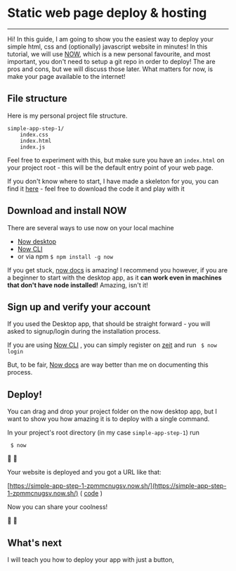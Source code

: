 # Static web page deploy & hosting 
___

Hi! In this guide, I am going to show you the easiest way to deploy your simple html, css and (optionally) javascript website in minutes! In this tutorial, we will use [NOW](https://zeit.co/now), which is a new personal favourite, and most important, you don't need to setup a git repo in order to deploy! The are pros and cons, but we will discuss those later. What matters for now, is make your page available to the internet! 

## File structure  

Here is my personal project file structure.

```
simple-app-step-1/
	index.css
	index.html
	index.js
```

Feel free to experiment with this, but make sure you have an ```index.html``` on your project root - this will be the default entry point of your web page. 

If you don't know where to start, I have made a skeleton for you, you can find it [here](https://github.com/leonorpan/web-dev-docs/tree/master/examples/simple-app-step-1) - feel free to download the code it and play with it 

## Download and install NOW

There are several ways to use now on your local machine
* [Now desktop](https://zeit.co/download)  
* [Now CLI](https://zeit.co/download#now-cli) 
* or via npm ```$ npm install -g now```

If you get stuck, [now docs](https://zeit.co/docs) is amazing! 
I recommend you however, if you are a beginner to start with the desktop app, as it **can work even in machines that don't have node installed!** Amazing, isn't it!

## Sign up and verify your account

If you used the Desktop app, that should be straight forward - you will asked to signup/login during the installation process. 

If you are using [Now CLI](https://zeit.co/download#now-cli)  , you can simply register on [zeit](https://zeit.co) and run ``` $ now login```

But, to be fair, [Now docs](https://zeit.co/docs) are way better than me on documenting this process.

## Deploy!

You can drag and drop your project folder on the now desktop app, but I want to show you how amazing it is to deploy with a single command.

In your project's root directory (in my case ```simple-app-step-1```) run

``` $ now```

🎉 🎉  

Your website is deployed and you got a URL like that:

[https://simple-app-step-1-zpmmcnugsv.now.sh/](https://simple-app-step-1-zpmmcnugsv.now.sh/) ( [code](https://github.com/leonorpan/web-dev-docs/tree/master/examples/simple-app-step-1) )

Now you can share your coolness!

🎉 🎉 

## What's next

I will teach you how to deploy your app with just a button,

